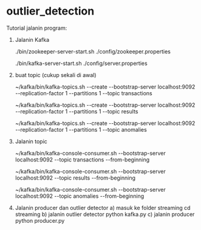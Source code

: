 # outlier_detection

Tutorial jalanin program:
1. Jalanin Kafka
   
   ./bin/zookeeper-server-start.sh ./config/zookeeper.properties

   ./bin/kafka-server-start.sh ./config/server.properties

3. buat topic (cukup sekali di awal)

   ~/kafka/bin/kafka-topics.sh --create --bootstrap-server localhost:9092 --replication-factor 1 --partitions 1 --topic transactions

   ~/kafka/bin/kafka-topics.sh --create --bootstrap-server localhost:9092 --replication-factor 1 --partitions 1 --topic results

   ~/kafka/bin/kafka-topics.sh --create --bootstrap-server localhost:9092 --replication-factor 1 --partitions 1 --topic anomalies 
   
5. Jalanin topic

   ~/kafka/bin/kafka-console-consumer.sh --bootstrap-server localhost:9092 --topic transactions --from-beginning

   ~/kafka/bin/kafka-console-consumer.sh --bootstrap-server localhost:9092 --topic results --from-beginning

   ~/kafka/bin/kafka-console-consumer.sh --bootstrap-server localhost:9092 --topic anomalies --from-beginning

7. Jalanin producer dan outlier detector
   a) masuk ke folder streaming
      cd streaming
   b) jalanin outlier detector
      python kafka.py
   c) jalanin producer
      python producer.py
